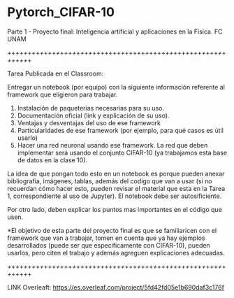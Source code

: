# Pytorch_CIFAR-10
Parte 1 - Proyecto final:  Inteligencia artificial y aplicaciones en la Física. FC UNAM

*+*+*+*+*+*+*+*+*+*+*+*+*+*+*+*+*+*+*+*+*+*+*+*+*+*+*+*+*+*+*+*+*+*+*+*+*+*+*+*+*+*+*+*+*+*+*+*+*+*+*+*+*+*+*+*+*+*+*+*+


Tarea Publicada en el Classroom:

Entregar un notebook (por equipo) con la siguiente información referente al framework que eligieron para trabajar.

1. Instalación de paqueterias necesarias para su uso. 
2. Documentación oficial (link y explicación de su uso).
3. Ventajas y desventajas del uso de ese framework
4. Particularidades de ese framework (por ejemplo, para qué casos es útil usarlo)
5. Hacer una red neuronal usando ese framework. La red que deben implementar será usando el conjunto CIFAR-10 (ya trabajamos esta base de datos en la clase 10). 

La idea de que pongan todo esto en un notebook es porque pueden anexar bibliografia, imágenes, tablas, además del codigo que van a usar (si no recuerdan cómo hacer esto, pueden revisar el material que esta en la Tarea 1, correspondiente al uso de Jupyter). El notebook debe ser autosificiente. 

Por otro lado, deben explicar los puntos mas importantes en el código que usen.  

*El objetivo de esta parte del proyecto final es que se familiaricen con el framework que van a trabajar, tomen en cuenta que ya hay ejemplos desarrollados (puede ser que especificamente con CIFAR-10), pueden usarlos, pero citen el trabajo y  además agreguen explicaciones adecuadas.


*+*+*+*+*+*+*+*+*+*+*+*+*+*+*+*+*+*+*+*+*+*+*+*+*+*+*+*+*+*+*+*+*+*+*+*+*+*+*+*+*+*+*+*+*+*+*+*+*+*+*+*+*+*+*+*+*+*+*+*+

LINK Overleaft: https://es.overleaf.com/project/5fd42fd05e1b690daf3c176f 
